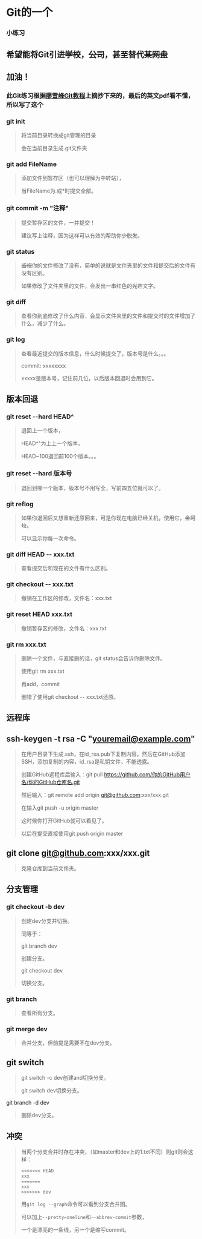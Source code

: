 # Git的一个

### 小练习 

## 希望能将Git引进~~学校~~，~~公司~~，甚至替代~~某网盘~~

## 加油！

### 此Git练习根据[廖雪峰Git教程](http://www.liaoxuefeng.com)上摘抄下来的，最后的英文pdf看不懂，所以写了这个

### git init

>   将当前目录转换成git管理的目录
>   
>   会在当前目录生成.git文件夹

### git add FileName

>   添加文件到暂存区（也可以理解为中转站），
>
>   当FileName为.或*时提交全部。

### git commit \-m "注释"

>   提交暂存区的文件，一并提交！
>
>   建议写上注释，因为这样可以有效的帮助你~~少脱发~~。

### git status

>   ~~监视~~你的文件修改了没有，简单的说就是文件夹里的文件和提交后的文件有没有区别。
>
>   如果修改了文件夹里的文件，会发出一串红色的~~光芒~~文字。

### git diff

>   查看你到底修改了什么内容，会显示文件夹里的文件和提交时的文件增加了什么，减少了什么。

### git log

>   查看最近提交的版本信息，什么时候提交了，版本号是什么。。。
>
>   commit: xxxxxxxx
>
>   xxxxx是版本号，记住前几位，以后版本回退时会用到它。

## 版本回退

### git reset \-\-hard HEAD^

>   退回上一个版本，
>
>   HEAD^^为上上一个版本，
>
>   HEAD~100退回前100个版本。。。

### git reset \-\-hard 版本号

>   退回到哪一个版本，版本号不用写全，写前四五位就可以了。

### git reflog

>   如果你退回后又想重新还原回来，可是你现在电脑已经关机，使用它，~~金坷垃~~。
>
>   可以显示你每一次命令。

### git diff HEAD \-\- xxx.txt

>   查看提交后和现在的文件有什么区别。

### git checkout \-\- xxx.txt

>   撤销在工作区的修改，文件名：xxx.txt

### git reset HEAD xxx.txt

>   撤销暂存区的修改，文件名：xxx.txt

### git rm xxx.txt

>   删除一个文件，与直接删的话，git status会告诉你删除文件。
>
>   使用git rm xxx.txt
>
>   再add，commit
>
>   删错了使用git checkout -- xxx.txt还原。

## 远程库

## ssh-keygen -t rsa -C "youremail@example.com"

>   在用户目录下生成.ssh，在id_rsa.pub下复制内容，然后在GitHub添加SSH，添加复制的内容，id_rsa是私钥文件，不能透露。
>
>   创建GitHub远程库后输入：git pull https://github.com/你的GitHub用户名/你的GitHub仓库名.git
>
>   然后输入：git remote add origin git@github.com:xxx/xxx.git
>
>   在输入git push -u origin master
>
>   这时候你打开GitHub就可以看见了。
>
>   以后在提交直接使用git push origin master
>
## git clone git@github.com:xxx/xxx.git

>   克隆仓库到当前文件夹。

## 分支管理

### git checkout -b dev

>   创建dev分支并切换。
>
>   同等于：
>
>   git branch dev
>
>   创建分支。
>
>   git checkout dev
>
>   切换分支。

### git branch

>   查看所有分支。

### git merge dev

>   合并分支，但前提是需要不在dev分支。

## git switch

>   git switch -c dev创建and切换分支。
>
>   git switch dev切换分支。

git branch -d dev

>   删除dev分支。

## 冲突

>   当两个分支合并时存在冲突，（如master和dev上的1.txt不同）则git则会这样：
>
>   ```
>   <<<<<<< HEAD
>   xxx
>   =======
>   xxx
>   >>>>>>> dev
>   ```
>
>   用`git log --graph`命令可以看到分支合并图。
>
>   可以加上`--pretty=oneline`和`--abbrev-commit`参数，
>
>   一个是漂亮的一条线，另一个是缩写commit。


